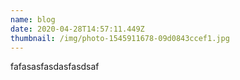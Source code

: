 ```yaml
---
name: blog
date: 2020-04-28T14:57:11.449Z
thumbnail: /img/photo-1545911678-09d0843ccef1.jpg
---
```


fafasasfasdasfasdsaf
